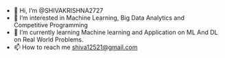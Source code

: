 - 👋 Hi, I’m @SHIVAKRISHNA2727
- 👀 I’m interested in Machine Learning, Big Data Analytics and Competitive Programming
- 🌱 I’m currently learning Machine learning and Application on ML And DL on Real World Problems.
- 📫 How to reach me shiva12521@gmail.com

<!---
SHIVAKRISHNA2727/SHIVAKRISHNA2727 is a ✨ special ✨ repository because its `README.md` (this file) appears on your GitHub profile.
You can click the Preview link to take a look at your changes.
--->
